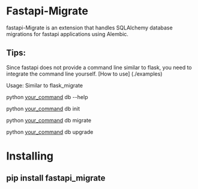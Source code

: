 Fastapi-Migrate
===============
fastapi-Migrate is an extension that handles SQLAlchemy database migrations for fastapi applications using Alembic. 

Tips:
-----
Since fastapi does not provide a command line similar to flask, you need to integrate the command line yourself. [How to use] (./examples)

Usage:
Similar to flask_migrate

python [your_command](./examples/cli.py) db --help

python [your_command](./examples/cli.py) db init

python [your_command](./examples/cli.py) db migrate

python [your_command](./examples/cli.py) db upgrade


# Installing
## pip install fastapi_migrate
